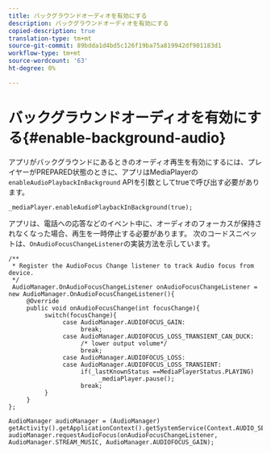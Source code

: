 ```yaml
---
title: バックグラウンドオーディオを有効にする
description: バックグラウンドオーディオを有効にする
copied-description: true
translation-type: tm+mt
source-git-commit: 89bdda1d4bd5c126f19ba75a819942df901183d1
workflow-type: tm+mt
source-wordcount: '63'
ht-degree: 0%

---
```



# バックグラウンドオーディオを有効にする{#enable-background-audio}

アプリがバックグラウンドにあるときのオーディオ再生を有効にするには、プレイヤーがPREPARED状態のときに、アプリはMediaPlayerの`enableAudioPlaybackInBackground` APIを引数としてtrueで呼び出す必要があります。

```
_mediaPlayer.enableAudioPlaybackInBackground(true);
```

アプリは、電話への応答などのイベント中に、オーディオのフォーカスが保持されなくなった場合、再生を一時停止する必要があります。 次のコードスニペットは、`OnAudioFocusChangeListener`の実装方法を示しています。

```
/** 
 * Register the AudioFocus Change listener to track Audio focus from device. 
 */ 
 AudioManager.OnAudioFocusChangeListener onAudioFocusChangeListener = new AudioManager.OnAudioFocusChangeListener(){ 
     @Override 
     public void onAudioFocusChange(int focusChange){ 
          switch(focusChange){ 
               case AudioManager.AUDIOFOCUS_GAIN: 
                    break; 
               case AudioManager.AUDIOFOCUS_LOSS_TRANSIENT_CAN_DUCK: 
                    /* lower output volume*/ 
                    break; 
               case AudioManager.AUDIOFOCUS_LOSS: 
               case AudioManager.AUDIOFOCUS_LOSS_TRANSIENT: 
                    if(_lastKnownStatus ==MediaPlayerStatus.PLAYING) 
                         _mediaPlayer.pause(); 
                    break; 
          } 
     } 
}; 
 
AudioManager audioManager = (AudioManager) getActivity().getApplicationContext().getSystemService(Context.AUDIO_SERVICE); 
audioManager.requestAudioFocus(onAudioFocusChangeListener, AudioManager.STREAM_MUSIC, AudioManager.AUDIOFOCUS_GAIN);
```
